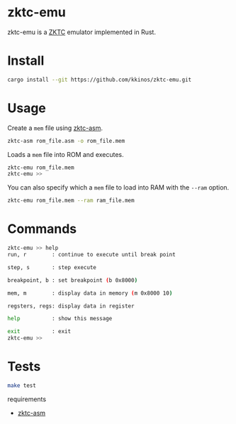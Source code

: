 # zktc-emu

zktc-emu is a [ZKTC](https://github.com/kkinos/zktc) emulator implemented in Rust.

# Install

```bash
cargo install --git https://github.com/kkinos/zktc-emu.git
```

# Usage

Create a `mem` file using [zktc-asm](https://github.com/kkinos/zktc-asm).

```bash
zktc-asm rom_file.asm -o rom_file.mem
```

Loads a `mem` file into ROM and executes.

```bash
zktc-emu rom_file.mem
zktc-emu >>
```

You can also specify which a `mem` file to load into RAM with the `--ram` option.

```bash
zktc-emu rom_file.mem --ram ram_file.mem
```

# Commands

```bash
zktc-emu >> help
run, r        : continue to execute until break point

step, s       : step execute

breakpoint, b : set breakpoint (b 0x8000)

mem, m        : display data in memory (m 0x8000 10)

regsters, regs: display data in register

help          : show this message

exit          : exit
zktc-emu >>
```

# Tests

```bash
make test
```

requirements

- [zktc-asm](https://github.com/kkinos/zktc-asm)
